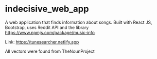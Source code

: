# indecisive_web_app
A web application that finds information about songs. Built with React JS, Bootstrap, uses Reddit API and the library https://www.npmjs.com/package/music-info

Link: https://tunesearcher.netlify.app

All vectors were found from TheNounProject
